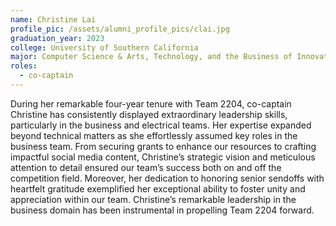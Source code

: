 ```yaml
---
name: Christine Lai
profile_pic: /assets/alumni_profile_pics/clai.jpg
graduation_year: 2023
college: University of Southern California
major: Computer Science & Arts, Technology, and the Business of Innovation
roles:
  - co-captain
---
```

During her remarkable four-year tenure with Team 2204, co-captain Christine has consistently displayed extraordinary leadership skills, particularly in the business and electrical teams. Her expertise expanded beyond technical matters as she effortlessly assumed key roles in the business team. From securing grants to enhance our resources to crafting impactful social media content, Christine’s strategic vision and meticulous attention to detail ensured our team’s success both on and off the competition field. Moreover, her dedication to honoring senior sendoffs with heartfelt gratitude exemplified her exceptional ability to foster unity and appreciation within our team. Christine’s remarkable leadership in the business domain has been instrumental in propelling Team 2204 forward.
